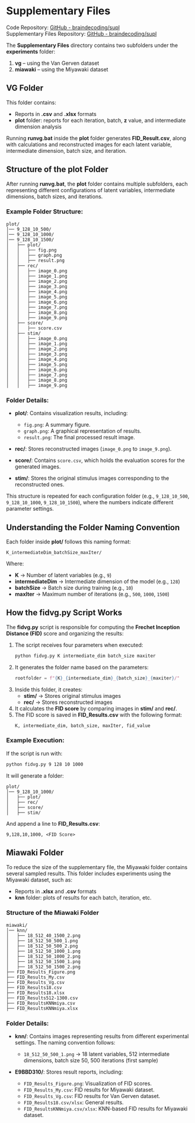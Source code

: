 # Supplementary Files  

Code Repository: [GitHub - braindecoding/supl](https://github.com/braindecoding/oaa)  
Supplementary Files Repository: [GitHub - braindecoding/supl](https://github.com/braindecoding/supl)  

The **Supplementary Files** directory contains two subfolders under the **experiments** folder:  
1. **vg** – using the Van Gerven dataset  
2. **miawaki** – using the Miyawaki dataset  

## VG Folder  

This folder contains:  
- Reports in **.csv** and **.xlsx** formats  
- **plot** folder: reports for each iteration, batch, **z** value, and intermediate dimension analysis  

Running **runvg.bat** inside the **plot** folder generates **FID_Result.csv**, along with calculations and reconstructed images for each latent variable, intermediate dimension, batch size, and iteration.  

## Structure of the **plot** Folder  

After running **runvg.bat**, the **plot** folder contains multiple subfolders, each representing different configurations of latent variables, intermediate dimensions, batch sizes, and iterations.  

### Example Folder Structure:  
```
plot/
│── 9_128_10_500/
│── 9_128_10_1000/
│── 9_128_10_1500/
│   ├── plot/
│   │   ├── fig.png
│   │   ├── graph.png
│   │   ├── result.png
│   ├── rec/
│   │   ├── image_0.png
│   │   ├── image_1.png
│   │   ├── image_2.png
│   │   ├── image_3.png
│   │   ├── image_4.png
│   │   ├── image_5.png
│   │   ├── image_6.png
│   │   ├── image_7.png
│   │   ├── image_8.png
│   │   ├── image_9.png
│   ├── score/
│   │   ├── score.csv
│   ├── stim/
│   │   ├── image_0.png
│   │   ├── image_1.png
│   │   ├── image_2.png
│   │   ├── image_3.png
│   │   ├── image_4.png
│   │   ├── image_5.png
│   │   ├── image_6.png
│   │   ├── image_7.png
│   │   ├── image_8.png
│   │   ├── image_9.png
```

### Folder Details:  
- **plot/**: Contains visualization results, including:  
  - `fig.png`: A summary figure.  
  - `graph.png`: A graphical representation of results.  
  - `result.png`: The final processed result image.  

- **rec/**: Stores reconstructed images (`image_0.png` to `image_9.png`).  

- **score/**: Contains `score.csv`, which holds the evaluation scores for the generated images.  

- **stim/**: Stores the original stimulus images corresponding to the reconstructed ones.  

This structure is repeated for each configuration folder (e.g., `9_128_10_500`, `9_128_10_1000`, `9_128_10_1500`), where the numbers indicate different parameter settings.  

## Understanding the Folder Naming Convention  

Each folder inside **plot/** follows this naming format:  
```
K_intermediateDim_batchSize_maxIter/
```
Where:  
- **K** → Number of latent variables (e.g., `9`)  
- **intermediateDim** → Intermediate dimension of the model (e.g., `128`)  
- **batchSize** → Batch size during training (e.g., `10`)  
- **maxIter** → Maximum number of iterations (e.g., `500`, `1000`, `1500`)  

## How the **fidvg.py** Script Works  

The **fidvg.py** script is responsible for computing the **Frechet Inception Distance (FID)** score and organizing the results:  

1. The script receives four parameters when executed:  
   ```bash
   python fidvg.py K intermediate_dim batch_size maxiter
   ```
2. It generates the folder name based on the parameters:  
   ```python
   rootfolder = f"{K}_{intermediate_dim}_{batch_size}_{maxiter}/"
   ```
3. Inside this folder, it creates:
   - **stim/** → Stores original stimulus images
   - **rec/** → Stores reconstructed images  
4. It calculates the **FID score** by comparing images in **stim/** and **rec/**.  
5. The FID score is saved in **FID_Results.csv** with the following format:  
   ```csv
   K, intermediate_dim, batch_size, maxIter, fid_value
   ```

### Example Execution:  
If the script is run with:  
```bash
python fidvg.py 9 128 10 1000
```
It will generate a folder:  
```
plot/
│── 9_128_10_1000/
│   ├── plot/
│   ├── rec/
│   ├── score/
│   ├── stim/
```
And append a line to **FID_Results.csv**:  
```
9,128,10,1000, <FID Score>
```

## Miawaki Folder

To reduce the size of the supplementary file, the Miyawaki folder contains several sampled results. This folder includes experiments using the Miyawaki dataset, such as:

- Reports in **.xlsx** and **.csv** formats
- **knn** folder: plots of results for each batch, iteration, etc.

### Structure of the **Miawaki** Folder

```
miawaki/
│── knn/
│   ├── 18_512_40_1500_2.png
│   ├── 18_512_50_500_1.png
│   ├── 18_512_50_500_2.png
│   ├── 18_512_50_1000_1.png
│   ├── 18_512_50_1000_2.png
│   ├── 18_512_50_1500_1.png
│   ├── 18_512_50_1500_2.png
├── FID_Results_Figure.png
├── FID_Results_My.csv
├── FID_Results_Vg.csv
├── FID_Results18.csv
├── FID_Results18.xlsx
├── FID_Results512-1300.csv
├── FID_ResultsKNNmiya.csv
├── FID_ResultsKNNmiya.xlsx
```

### Folder Details:

- **knn/**: Contains images representing results from different experimental settings. The naming convention follows:

  - `18_512_50_500_1.png` → 18 latent variables, 512 intermediate dimensions, batch size 50, 500 iterations (first sample)

- **E9BBD310/**: Stores result reports, including:

  - `FID_Results_Figure.png`: Visualization of FID scores.
  - `FID_Results_My.csv`: FID results for Miyawaki dataset.
  - `FID_Results_Vg.csv`: FID results for Van Gerven dataset.
  - `FID_Results18.csv/xlsx`: General results.
  - `FID_ResultsKNNmiya.csv/xlsx`: KNN-based FID results for Miyawaki dataset.

